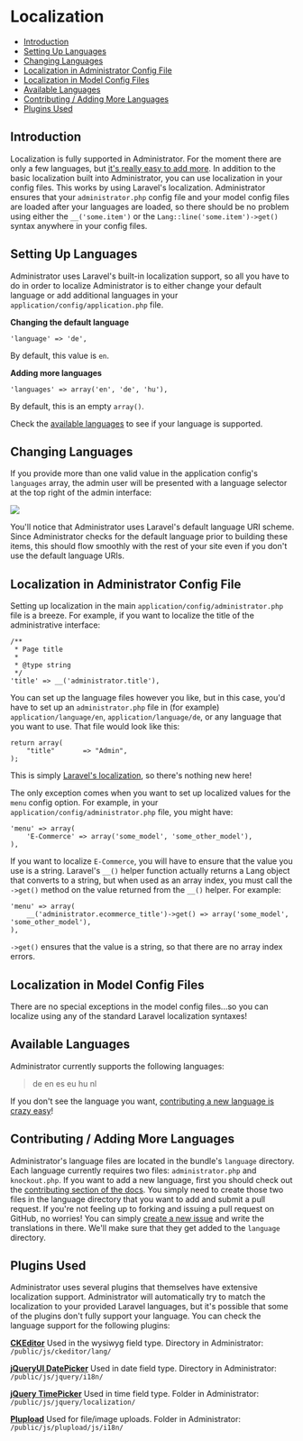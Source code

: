 # Localization

- [Introduction](#introduction)
- [Setting Up Languages](#setting-up-languages)
- [Changing Languages](#changing-languages)
- [Localization in Administrator Config File](#localization-in-administrator-config-file)
- [Localization in Model Config Files](#localization-in-model-config-files)
- [Available Languages](#available-languages)
- [Contributing / Adding More Languages](#contributing)
- [Plugins Used](#plugins-used)

<a name="introduction"></a>
## Introduction

Localization is fully supported in Administrator. For the moment there are only a few languages, but [it's really easy to add more](#contributing). In addition to the basic localization built into Administrator, you can use localization in your config files. This works by using Laravel's localization. Administrator ensures that your `administrator.php` config file and your model config files are loaded after your languages are loaded, so there should be no problem using either the `__('some.item')` or the `Lang::line('some.item')->get()` syntax anywhere in your config files.

<a name="setting-up-languages"></a>
## Setting Up Languages

Administrator uses Laravel's built-in localization support, so all you have to do in order to localize Administrator is to either change your default language or add additional languages in your `application/config/application.php` file.

**Changing the default language**

	'language' => 'de',

By default, this value is `en`.

**Adding more languages**

	'languages' => array('en', 'de', 'hu'),

By default, this is an empty `array()`.

Check the [available languages](#available-languages) to see if your language is supported.

<a name="changing-languages"></a>
## Changing Languages

If you provide more than one valid value in the application config's `languages` array, the admin user will be presented with a language selector at the top right of the admin interface:

<img src="https://raw.github.com/FrozenNode/Laravel-Administrator/master/examples/images/localization.png" />

You'll notice that Administrator uses Laravel's default language URI scheme. Since Administrator checks for the default language prior to building these items, this should flow smoothly with the rest of your site even if you don't use the default language URIs.

<a name="localization-in-administrator-config-file"></a>
## Localization in Administrator Config File

Setting up localization in the main `application/config/administrator.php` file is a breeze. For example, if you want to localize the title of the administrative interface:

	/**
	 * Page title
	 *
	 * @type string
	 */
	'title' => __('administrator.title'),

You can set up the language files however you like, but in this case, you'd have to set up an `administrator.php` file in (for example) `application/language/en`, `application/language/de`, or any language that you want to use. That file would look like this:

	return array(
		"title"       => "Admin",
	);

This is simply [Laravel's localization](http://laravel.com/docs/localization), so there's nothing new here!

The only exception comes when you want to set up localized values for the `menu` config option. For example, in your `application/config/administrator.php` file, you might have:

	'menu' => array(
		'E-Commerce' => array('some_model', 'some_other_model'),
	),

If you want to localize `E-Commerce`, you will have to ensure that the value you use is a string. Laravel's `__()` helper function actually returns a Lang object that converts to a string, but when used as an array index, you must call the `->get()` method on the value returned from the `__()` helper. For example:

	'menu' => array(
		__('administrator.ecommerce_title')->get() => array('some_model', 'some_other_model'),
	),

`->get()` ensures that the value is a string, so that there are no array index errors.

<a name="localization-in-model-config-files"></a>
## Localization in Model Config Files

There are no special exceptions in the model config files...so you can localize using any of the standard Laravel localization syntaxes!

<a name="available-languages"></a>
## Available Languages

Administrator currently supports the following languages:

> de en es eu hu nl

If you don't see the language you want, [contributing a new language is crazy easy](#contributing)!

<a name="contributing"></a>
## Contributing / Adding More Languages

Administrator's language files are located in the bundle's `language` directory. Each language currently requires two files: `administrator.php` and `knockout.php`. If you want to add a new language, first you should check out the [contributing section of the docs](/docs/contributing). You simply need to create those two files in the language directory that you want to add and submit a pull request. If you're not feeling up to forking and issuing a pull request on GitHub, no worries! You can simply [create a new issue](https://github.com/FrozenNode/Laravel-Administrator/issues) and write the translations in there. We'll make sure that they get added to the `language` directory.

<a name="plugins-used"></a>
## Plugins Used

Administrator uses several plugins that themselves have extensive localization support. Administrator will automatically try to match the localization to your provided Laravel languages, but it's possible that some of the plugins don't fully support your language. You can check the language support for the following plugins:

**[CKEditor](http://ckeditor.com/)**
Used in the wysiwyg field type. Directory in Administrator: `/public/js/ckeditor/lang/`

**[jQueryUI DatePicker](http://jqueryui.com/datepicker/)**
Used in date field type. Directory in Administrator: `/public/js/jquery/i18n/`

**[jQuery TimePicker](http://jonthornton.github.com/jquery-timepicker/)**
Used in time field type. Folder in Administrator: `/public/js/jquery/localization/`

**[Plupload](http://www.plupload.com/)**
Used for file/image uploads. Folder in Administrator: `/public/js/plupload/js/i18n/`

